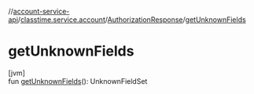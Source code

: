 //[account-service-api](../../../index.md)/[classtime.service.account](../index.md)/[AuthorizationResponse](index.md)/[getUnknownFields](get-unknown-fields.md)

# getUnknownFields

[jvm]\
fun [getUnknownFields](get-unknown-fields.md)(): UnknownFieldSet
